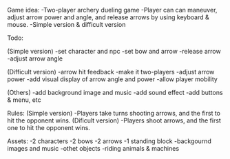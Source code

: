
Game idea: 
-Two-player archery dueling game
-Player can can maneuver, adjust arrow power and angle, and release arrows by using keyboard & mouse.
-Simple version & difficult version

Todo:

(Simple version)
-set character and npc
-set bow and arrow
-release arrow
-adjust arrow angle

(Difficult version)
-arrow hit feedback
-make it two-players
-adjust arrow power
-add visual display of arrow angle and power
-allow player mobility 

(Others)
-add background image and music
-add sound effect
-add buttons & menu, etc

Rules:
(Simple version)
-Players take turns shooting arrows, and the first to hit the opponent wins.
(Dificult version)
-Players shoot arrows, and the first one to hit the opponent wins.

Assets:
-2 characters
-2 bows
-2 arrows
-1 standing block
-backgournd images and music
-othet objects
-riding animals & machines
